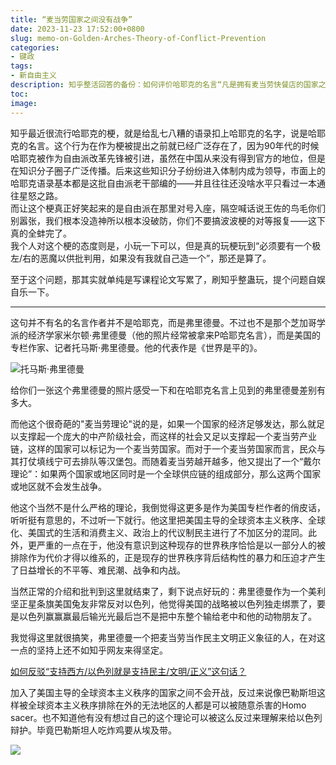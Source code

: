 ```yaml
---
title: “麦当劳国家之间没有战争”
date: 2023-11-23 17:52:00+0800
slug: memo-on-Golden-Arches-Theory-of-Conflict-Prevention
categories:
- 键政
tags:
- 新自由主义
description: 知乎整活回答的备份：如何评价哈耶克的名言“凡是拥有麦当劳快餐店的国家之间都不曾发生过战争”？
toc: 
image: 
---
```


知乎最近很流行哈耶克的梗，就是给乱七八糟的语录扣上哈耶克的名字，说是哈耶克的名言。这个行为在作为梗被提出之前就已经广泛存在了，因为90年代的时候哈耶克被作为自由派改革先锋被引进，虽然在中国从来没有得到官方的地位，但是在知识分子圈子广泛传播。后来这些知识分子纷纷进入体制内成为领导，市面上的哈耶克语录基本都是这批自由派老干部编的——并且往往还没啥水平只看过一本通往星怒之路。  
而让这个梗真正好笑起来的是自由派在那里对号入座，隔空喊话说王佐的鸟毛你们别嚣张，我们根本没造神所以根本没破防，你们不要搞波波梗的对等报复——这下真的全蚌完了。  
我个人对这个梗的态度则是，小玩一下可以，但是真的玩梗玩到“必须要有一个极左/右的恶魔以供批判用，如果没有我就自己造一个”，那还是算了。

至于这个问题，那其实就单纯是写课程论文写累了，刷知乎整蛊玩，提个问题自娱自乐一下。

---

这句并不有名的名言作者并不是哈耶克，而是弗里德曼。不过也不是那个芝加哥学派的经济学家米尔顿·弗里德曼（他的照片经常被拿来P哈耶克名言），而是美国的专栏作家、记者托马斯·弗里德曼。他的代表作是《世界是平的》。

![托马斯·弗里德曼](https://img.amamiyayuuko.com/202311232204326.jpg)

给你们一张这个弗里德曼的照片感受一下和在哈耶克名言上见到的弗里德曼差别有多大。

而他这个很奇葩的"麦当劳理论"说的是，如果一个国家的经济足够发达，那么就足以支撑起一个庞大的中产阶级社会，而这样的社会又足以支撑起一个麦当劳产业链，这样的国家可以标记为一个麦当劳国家。而对于一个麦当劳国家而言，民众与其打仗填线宁可去排队等汉堡包。而随着麦当劳越开越多，他又提出了一个“戴尔理论”：如果两个国家或地区同时是一个全球供应链的组成部分，那么这两个国家或地区就不会发生战争。

他这个当然不是什么严格的理论，我倒觉得这更多是作为美国专栏作者的俏皮话，听听挺有意思的，不过听一下就行。他这里把美国主导的全球资本主义秩序、全球化、美国式的生活和消费主义、政治上的代议制民主进行了不加区分的混同。此外，更严重的一点在于，他没有意识到这种现存的世界秩序恰恰是以一部分人的被排除作为代价才得以维系的，正是现存的世界秩序背后结构性的暴力和压迫才产生了日益增长的不平等、难民潮、战争和内战。

当然正常的介绍和批判到这里就结束了，剩下说点好玩的：弗里德曼作为一个美利坚正星条旗美国兔友非常反对以色列，他觉得美国的战略被以色列独走绑票了，要是以色列赢赢赢最后输光光最后岂不是把中东整个输给老中和他的动物朋友了。

我觉得这里就很搞笑，弗里德曼一个把麦当劳当作民主文明正义象征的人，在对这一点的坚持上还不如知乎网友来得坚定。

[如何反驳“支持西方/以色列就是支持民主/文明/正义”这句话？](https://www.zhihu.com/question/627149666)

加入了美国主导的全球资本主义秩序的国家之间不会开战，反过来说像巴勒斯坦这样被全球资本主义秩序排除在外的无法地区的人都是可以被随意杀害的Homo sacer。也不知道他有没有想过自己的这个理论可以被这么反过来理解来给以色列辩护。毕竟巴勒斯坦人吃炸鸡要从埃及带。

![](https://img.amamiyayuuko.com/202311232205419.webp)